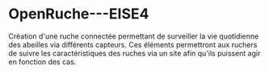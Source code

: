 # OpenRuche---EISE4
Création d'une ruche connectée permettant de surveiller la vie quotidienne des abeilles via différents capteurs. Ces éléments permettront aux ruchers de suivre les caractéristiques des ruches via un site afin qu'ils puissent agir en fonction des cas.
